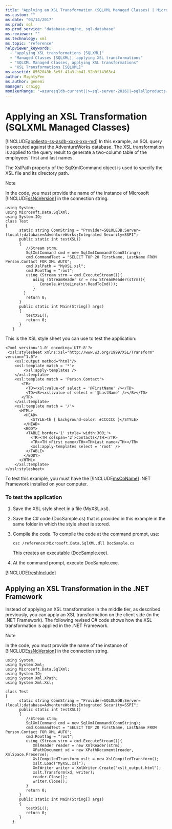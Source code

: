 ```yaml
---
title: "Applying an XSL Transformation (SQLXML Managed Classes) | Microsoft Docs"
ms.custom: ""
ms.date: "03/14/2017"
ms.prod: sql
ms.prod_service: "database-engine, sql-database"
ms.reviewer: ""
ms.technology: xml
ms.topic: "reference"
helpviewer_keywords: 
  - "applying XSL transformations [SQLXML]"
  - "Managed Classes [SQLXML], applying XSL transformations"
  - "SQLXML Managed Classes, applying XSL transformations"
  - "XSL Transformations [SQLXML]"
ms.assetid: 8562043b-3e9f-41a3-bb41-92b9f14363c4
author: MightyPen
ms.author: genemi
manager: craigg
monikerRange: "=azuresqldb-current||>=sql-server-2016||=sqlallproducts-allversions||>=sql-server-linux-2017||=azuresqldb-mi-current"
---
```

# Applying an XSL Transformation (SQLXML Managed Classes)
[!INCLUDE[appliesto-ss-asdb-xxxx-xxx-md](../../../includes/appliesto-ss-asdb-xxxx-xxx-md.md)]
  In this example, an SQL query is executed against the AdventureWorks database. The XSL transformation is applied to the query result to generate a two-column table of the employees' first and last names.  
  
 The XslPath property of the SqlXmlCommand object is used to specify the XSL file and its directory path.  
  
> [!NOTE]  
>  In the code, you must provide the name of the instance of Microsoft [!INCLUDE[ssNoVersion](../../../includes/ssnoversion-md.md)] in the connection string.  
  
```  
using System;  
using Microsoft.Data.SqlXml;  
using System.IO;  
class Test  
{  
      static string ConnString = "Provider=SQLOLEDB;Server=(local);database=AdventureWorks;Integrated Security=SSPI";  
      public static int testXSL()  
      {  
         //Stream strm;  
         SqlXmlCommand cmd = new SqlXmlCommand(ConnString);  
         cmd.CommandText = "SELECT TOP 20 FirstName, LastName FROM Person.Contact FOR XML AUTO";  
         cmd.XslPath = "MyXSL.xsl";  
         cmd.RootTag = "root";  
         using (Stream strm = cmd.ExecuteStream()){  
            using (StreamReader sr = new StreamReader(strm)){  
               Console.WriteLine(sr.ReadToEnd());  
            }  
        }  
         return 0;  
      }  
      public static int Main(String[] args)  
      {  
         testXSL();     
         return 0;  
      }  
   }  
```  
  
 This is the XSL style sheet you can use to test the application:  
  
```  
<?xml version='1.0' encoding='UTF-8'?>  
 <xsl:stylesheet xmlns:xsl="http://www.w3.org/1999/XSL/Transform" version="1.0">   
    <xsl:output method="html"/>  
    <xsl:template match = '*'>  
        <xsl:apply-templates />  
    </xsl:template>  
    <xsl:template match = 'Person.Contact'>  
       <TR>  
         <TD><xsl:value-of select = '@FirstName' /></TD>  
         <TD><B><xsl:value-of select = '@LastName' /></B></TD>  
       </TR>  
    </xsl:template>  
    <xsl:template match = '/'>  
      <HTML>  
        <HEAD>  
           <STYLE>th { background-color: #CCCCCC }</STYLE>  
        </HEAD>  
        <BODY>  
         <TABLE border='1' style='width:300;'>  
           <TR><TH colspan='2'>Contacts</TH></TR>  
           <TR><TH >First name</TH><TH>Last name</TH></TR>  
           <xsl:apply-templates select = 'root' />  
         </TABLE>  
        </BODY>  
      </HTML>  
    </xsl:template>  
</xsl:stylesheet>  
```  
  
 To test this example, you must have the [!INCLUDE[msCoName](../../../includes/msconame-md.md)] .NET Framework installed on your computer.  
  
### To test the application  
  
1.  Save the XSL style sheet in a file (MyXSL.xsl).  
  
2.  Save the C# code (DocSample.cs) that is provided in this example in the same folder in which the style sheet is stored.  
  
3.  Compile the code. To compile the code at the command prompt, use:  
  
    ```  
    csc /reference:Microsoft.Data.SqlXML.dll DocSample.cs  
    ```  
  
     This creates an executable (DocSample.exe).  
  
4.  At the command prompt, execute DocSample.exe.  

[!INCLUDE[freshInclude](../../../includes/paragraph-content/fresh-note-steps-feedback.md)]

## Applying an XSL Transformation in the .NET Framework  
 Instead of applying an XSL transformation in the middle tier, as described previously, you can apply an XSL transformation on the client side (in the .NET Framework). The following revised C# code shows how the XSL transformation is applied in the .NET Framework.  
  
> [!NOTE]  
>  In the code, you must provide the name of the instance of [!INCLUDE[ssNoVersion](../../../includes/ssnoversion-md.md)] in the connection string.  
  
```  
using System;  
using System.Xml;  
using Microsoft.Data.SqlXml;  
using System.IO;  
using System.Xml.XPath;  
using System.Xml.Xsl;  
  
class Test  
{  
      static string ConnString = "Provider=SQLOLEDB;Server=(local);database=AdventureWorks;Integrated Security=SSPI";  
      public static int testXSL()  
      {  
         //Stream strm;  
         SqlXmlCommand cmd = new SqlXmlCommand(ConnString);  
         cmd.CommandText = "SELECT TOP 20 FirstName, LastName FROM Person.Contact FOR XML AUTO";  
         cmd.RootTag = "root";  
         using (Stream strm = cmd.ExecuteStream()){  
            XmlReader reader = new XmlReader(strm);  
            XPathDocument xd = new XPathDocument(reader, XmlSpace.Preserve);  
            XslCompiledTransform xslt = new XslCompiledTransform();  
            xslt.Load("MyXSL.xsl");  
            XmlWriter writer = XmlWriter.Create("xslt_output.html");  
            xslt.Transform(xd, writer);  
            reader.Close();  
            writer.Close();  
         }  
         return 0;  
      }  
      public static int Main(String[] args)  
      {  
         testXSL();     
         return 0;  
      }  
   }  
```  
  
  
